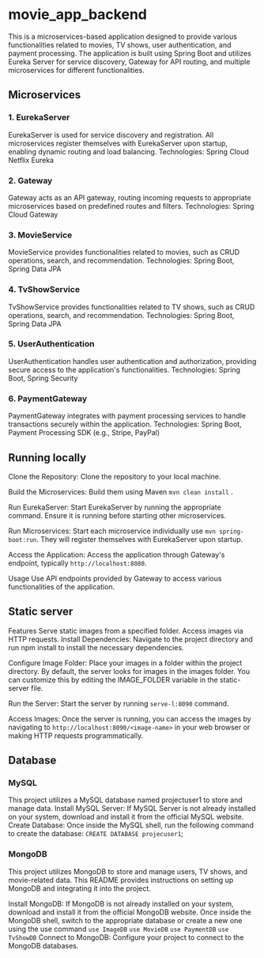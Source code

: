 # movie_app_backend
This is a microservices-based application designed to provide various functionalities related to movies, TV shows, user authentication, and payment processing. The application is built using Spring Boot and utilizes Eureka Server for service discovery, Gateway for API routing, and multiple microservices for different functionalities.

## Microservices
### 1. EurekaServer
EurekaServer is used for service discovery and registration. All microservices register themselves with EurekaServer upon startup, enabling dynamic routing and load balancing.
Technologies: Spring Cloud Netflix Eureka
### 2. Gateway
Gateway acts as an API gateway, routing incoming requests to appropriate microservices based on predefined routes and filters.
Technologies: Spring Cloud Gateway
### 3. MovieService
MovieService provides functionalities related to movies, such as CRUD operations, search, and recommendation.
Technologies: Spring Boot, Spring Data JPA
### 4. TvShowService
TvShowService provides functionalities related to TV shows, such as CRUD operations, search, and recommendation.
Technologies: Spring Boot, Spring Data JPA
### 5. UserAuthentication
UserAuthentication handles user authentication and authorization, providing secure access to the application's functionalities.
Technologies: Spring Boot, Spring Security
### 6. PaymentGateway
PaymentGateway integrates with payment processing services to handle transactions securely within the application.
Technologies: Spring Boot, Payment Processing SDK (e.g., Stripe, PayPal)

## Running locally
Clone the Repository: Clone the repository to your local machine.

Build the Microservices:  Build them using Maven `mvn clean install` .

Run EurekaServer: Start EurekaServer by running the appropriate command. Ensure it is running before starting other microservices.

Run Microservices: Start each microservice individually use `mvn spring-boot:run`. They will register themselves with EurekaServer upon startup.

Access the Application: Access the application through Gateway's endpoint, typically `http://localhost:8080`.

Usage
Use API endpoints provided by Gateway to access various functionalities of the application.

## Static server
Features
Serve static images from a specified folder.
Access images via HTTP requests.
Install Dependencies: Navigate to the project directory and run npm install to install the necessary dependencies.

Configure Image Folder: Place your images in a folder within the project directory. By default, the server looks for images in the images folder. You can customize this by editing the IMAGE_FOLDER variable in the static-server file.

Run the Server: Start the server by running `serve-l:8090` command.

Access Images: Once the server is running, you can access the images by navigating to `http://localhost:8090/<image-name>` in your web browser or making HTTP requests programmatically.

## Database
### MySQL
This project utilizes a MySQL database named projectuser1 to store and manage data. 
Install MySQL Server: If MySQL Server is not already installed on your system, download and install it from the official MySQL website.
Create Database: Once inside the MySQL shell, run the following command to create the database: `CREATE DATABASE projecuser1`;

### MongoDB
This project utilizes MongoDB to store and manage users, TV shows, and movie-related data. This README provides instructions on setting up MongoDB and integrating it into the project.

Install MongoDB: If MongoDB is not already installed on your system, download and install it from the official MongoDB website.
 Once inside the MongoDB shell, switch to the appropriate database or create a new one using the use command
`use ImageDB`
`use MovieDB`
`use PaymentDB`
`use TvShowDB`
Connect to MongoDB: Configure your project to connect to the MongoDB databases.  





